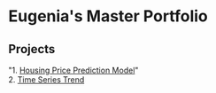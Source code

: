 # Eugenia's Master Portfolio

## Projects

"1. <a href="https://eugeniatso.github.io/housing-price-prediction-model/"> Housing Price Prediction Model</a>"
<br>
2. <a href="https://eugeniatso.github.io/time-series-trend/"> Time Series Trend</a>
<br>
